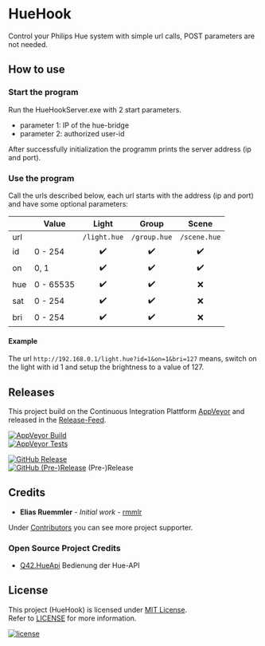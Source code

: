 # HueHook
Control your Philips Hue system with simple url calls, POST parameters are not needed.


## How to use

### Start the program
Run the HueHookServer.exe with 2 start parameters.
* parameter 1: IP of the hue-bridge
* parameter 2: authorized user-id

After successfully initialization the programm prints the server address (ip and port).

### Use the program

Call the urls described below, each url starts with the address (ip and port) and have some optional parameters:

|   |Value    |Light             |Group             |Scene             |
|---|---------|:----------------:|:----------------:|:----------------:|
|url|         |`/light.hue`      |`/group.hue`      |`/scene.hue`      |
|id |0 - 254  |:heavy_check_mark:|:heavy_check_mark:|:heavy_check_mark:|
|on |0, 1     |:heavy_check_mark:|:heavy_check_mark:|:heavy_check_mark:|
|hue|0 - 65535|:heavy_check_mark:|:heavy_check_mark:|:x:               |
|sat|0 - 254  |:heavy_check_mark:|:heavy_check_mark:|:x:               |
|bri|0 - 254  |:heavy_check_mark:|:heavy_check_mark:|:x:               |

#### Example
The url `http://192.168.0.1/light.hue?id=1&on=1&bri=127` means, switch on the light with id 1 and setup the brightness to a value of 127.


## Releases
This project build on the Continuous Integration Plattform [AppVeyor](https://www.appveyor.com/) and released in the [Release-Feed](https://github.com/rmmlr/HueHook/releases).

[![AppVeyor Build](https://img.shields.io/appveyor/ci/rmmlr/HueHook.svg)](https://ci.appveyor.com/project/rmmlr/HueHook)  
[![AppVeyor Tests](https://img.shields.io/appveyor/tests/rmmlr/HueHook/master.svg)](https://ci.appveyor.com/project/rmmlr/HueHook/build/tests)

[![GitHub Release](https://img.shields.io/github/release/rmmlr/HueHook.svg)](https://github.com/rmmlr/HueHook/releases/latest)  
[![GitHub (Pre-)Release](https://img.shields.io/github/release/rmmlr/HueHook/all.svg)](https://github.com/rmmlr/HueHook/releases) (Pre-)Release



## Credits

* **Elias Ruemmler** - *Initial work* - [rmmlr](https://github.com/rmmlr)

Under [Contributors](https://github.com/rmmlr/Hue2Json/contributors) you can see more project supporter.

### Open Source Project Credits

* [Q42.HueApi](https://github.com/Q42/Q42.HueApi) Bedienung der Hue-API

## License

This project (HueHook) is licensed under  [MIT License](http://www.opensource.org/licenses/mit-license.php "Read more about the MIT license form").  
Refer to [LICENSE](https://github.com/rmmlr/HueHook/blob/master/LICENSE.txt) for more information.

[![license](https://img.shields.io/github/license/rmmlr/HueHook.svg)](https://github.com/rmmlr/HueHook/blob/master/LICENSE.txt) 

